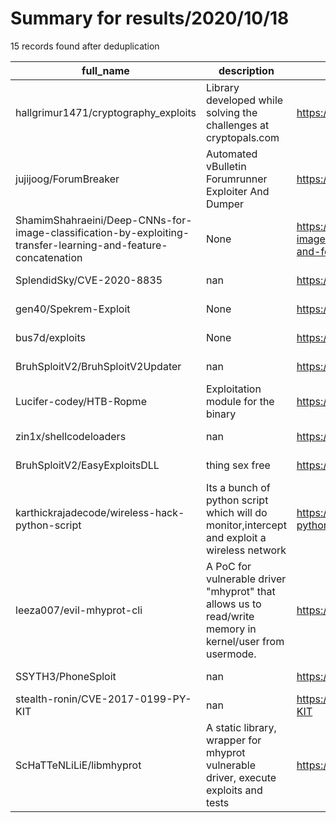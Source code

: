 
# Summary for results/2020/10/18
    
15 records found after deduplication

| full_name | description | html_url | matched_list | matched_count | pushed_at | size | stargazers_count | language | forks_count |
|---------------------------------------------------------------------------------------------------------------|---------------------------------------------------------------------------------------------------------|----------------------------------------------------------------------------------------------------------------------------------|-----------------------|-----------------|---------------------------|--------|--------------------|------------------|---------------|
| hallgrimur1471/cryptography_exploits | Library developed while solving the challenges at cryptopals.com | https://github.com/hallgrimur1471/cryptography_exploits | ['exploit'] | 1 | 2020-10-18 01:19:55+00:00 | 275 | 0 | Python | 0 |
| jujijoog/ForumBreaker | Automated vBulletin Forumrunner Exploiter And Dumper | https://github.com/jujijoog/ForumBreaker | ['exploit'] | 1 | 2020-10-18 13:40:41+00:00 | 4 | 0 | Shell | 1 |
| ShamimShahraeini/Deep-CNNs-for-image-classification-by-exploiting-transfer-learning-and-feature-concatenation | None | https://github.com/ShamimShahraeini/Deep-CNNs-for-image-classification-by-exploiting-transfer-learning-and-feature-concatenation | ['exploit'] | 1 | 2020-10-18 11:14:07+00:00 | 110191 | 0 | Jupyter Notebook | 0 |
| SplendidSky/CVE-2020-8835 | nan | https://github.com/SplendidSky/CVE-2020-8835 | ['cve-2'] | 1 | 2020-10-18 09:12:37+00:00 | 9 | 0 | C | 0 |
| gen40/Spekrem-Exploit | None | https://github.com/gen40/Spekrem-Exploit | ['exploit'] | 1 | 2020-10-18 03:38:56+00:00 | 3 | 0 | | 0 |
| bus7d/exploits | None | https://github.com/bus7d/exploits | ['exploit'] | 1 | 2020-10-18 08:53:28+00:00 | 1 | 0 | Python | 0 |
| BruhSploitV2/BruhSploitV2Updater | nan | https://github.com/BruhSploitV2/BruhSploitV2Updater | ['sploit'] | 1 | 2020-10-18 13:22:54+00:00 | 2 | 0 | | 0 |
| Lucifer-codey/HTB-Ropme | Exploitation module for the binary | https://github.com/Lucifer-codey/HTB-Ropme | ['exploit'] | 1 | 2020-10-18 14:12:07+00:00 | 3 | 0 | Python | 0 |
| zin1x/shellcodeloaders | nan | https://github.com/zin1x/shellcodeloaders | ['shellcode'] | 1 | 2020-10-18 14:24:19+00:00 | 5 | 3 | C | 0 |
| BruhSploitV2/EasyExploitsDLL | thing sex free | https://github.com/BruhSploitV2/EasyExploitsDLL | ['exploit'] | 1 | 2020-10-18 14:25:17+00:00 | 5 | 0 | | 1 |
| karthickrajadecode/wireless-hack-python-script | Its a bunch of python script which will do monitor,intercept and exploit a wireless network | https://github.com/karthickrajadecode/wireless-hack-python-script | ['exploit'] | 1 | 2020-10-18 17:28:45+00:00 | 2 | 0 | Python | 0 |
| leeza007/evil-mhyprot-cli | A PoC for vulnerable driver "mhyprot" that allows us to read/write memory in kernel/user from usermode. | https://github.com/leeza007/evil-mhyprot-cli | ['vulnerability poc'] | 1 | 2020-10-18 06:39:42+00:00 | 2660 | 74 | nan | 29 |
| SSYTH3/PhoneSploit | nan | https://github.com/SSYTH3/PhoneSploit | ['sploit'] | 1 | 2020-10-18 18:05:24+00:00 | 29450 | 0 | Python | 0 |
| stealth-ronin/CVE-2017-0199-PY-KIT | nan | https://github.com/stealth-ronin/CVE-2017-0199-PY-KIT | ['cve-2'] | 1 | 2020-10-18 20:25:11+00:00 | 22 | 0 | Python | 0 |
| ScHaTTeNLiLiE/libmhyprot | A static library, wrapper for mhyprot vulnerable driver, execute exploits and tests | https://github.com/ScHaTTeNLiLiE/libmhyprot | ['exploit'] | 1 | 2020-10-18 20:15:02+00:00 | 1697 | 11 | | 8 |
